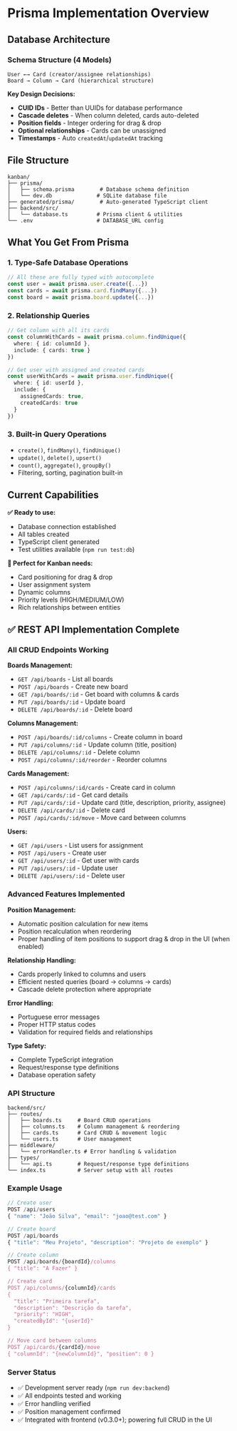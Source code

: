 # Prisma Implementation Overview

## **Database Architecture**

### **Schema Structure (4 Models)**
```prisma
User ←→ Card (creator/assignee relationships)
Board → Column → Card (hierarchical structure)
```

**Key Design Decisions:**
- **CUID IDs** - Better than UUIDs for database performance
- **Cascade deletes** - When column deleted, cards auto-deleted
- **Position fields** - Integer ordering for drag & drop
- **Optional relationships** - Cards can be unassigned
- **Timestamps** - Auto `createdAt`/`updatedAt` tracking

## **File Structure**
```
kanban/
├── prisma/
│   ├── schema.prisma        # Database schema definition
│   └── dev.db              # SQLite database file
├── generated/prisma/        # Auto-generated TypeScript client
├── backend/src/
│   └── database.ts         # Prisma client & utilities
└── .env                    # DATABASE_URL config
```

## **What You Get From Prisma**

### **1. Type-Safe Database Operations**
```typescript
// All these are fully typed with autocomplete
const user = await prisma.user.create({...})
const cards = await prisma.card.findMany({...})
const board = await prisma.board.update({...})
```

### **2. Relationship Queries**
```typescript
// Get column with all its cards
const columnWithCards = await prisma.column.findUnique({
  where: { id: columnId },
  include: { cards: true }
})

// Get user with assigned and created cards
const userWithCards = await prisma.user.findUnique({
  where: { id: userId },
  include: { 
    assignedCards: true,
    createdCards: true 
  }
})
```

### **3. Built-in Query Operations**
- `create()`, `findMany()`, `findUnique()`
- `update()`, `delete()`, `upsert()`
- `count()`, `aggregate()`, `groupBy()`
- Filtering, sorting, pagination built-in

## **Current Capabilities**

**✅ Ready to use:**
- Database connection established
- All tables created
- TypeScript client generated
- Test utilities available (`npm run test:db`)

**🎯 Perfect for Kanban needs:**
- Card positioning for drag & drop
- User assignment system
- Dynamic columns
- Priority levels (HIGH/MEDIUM/LOW)
- Rich relationships between entities

## **✅ REST API Implementation Complete**

### **All CRUD Endpoints Working**

**Boards Management:**
- `GET /api/boards` - List all boards
- `POST /api/boards` - Create new board
- `GET /api/boards/:id` - Get board with columns & cards
- `PUT /api/boards/:id` - Update board
- `DELETE /api/boards/:id` - Delete board

**Columns Management:**
- `POST /api/boards/:id/columns` - Create column in board
- `PUT /api/columns/:id` - Update column (title, position)
- `DELETE /api/columns/:id` - Delete column
- `POST /api/columns/:id/reorder` - Reorder columns

**Cards Management:**
- `POST /api/columns/:id/cards` - Create card in column
- `GET /api/cards/:id` - Get card details
- `PUT /api/cards/:id` - Update card (title, description, priority, assignee)
- `DELETE /api/cards/:id` - Delete card
- `POST /api/cards/:id/move` - Move card between columns

**Users:**
- `GET /api/users` - List users for assignment
- `POST /api/users` - Create user
- `GET /api/users/:id` - Get user with cards
- `PUT /api/users/:id` - Update user
- `DELETE /api/users/:id` - Delete user

### **Advanced Features Implemented**

**Position Management:**
- Automatic position calculation for new items
- Position recalculation when reordering
- Proper handling of item positions to support drag & drop in the UI (when enabled)

**Relationship Handling:**
- Cards properly linked to columns and users
- Efficient nested queries (board → columns → cards)
- Cascade delete protection where appropriate

**Error Handling:**
- Portuguese error messages
- Proper HTTP status codes
- Validation for required fields and relationships

**Type Safety:**
- Complete TypeScript integration
- Request/response type definitions
- Database operation safety

### **API Structure**
```
backend/src/
├── routes/
│   ├── boards.ts     # Board CRUD operations
│   ├── columns.ts    # Column management & reordering
│   ├── cards.ts      # Card CRUD & movement logic
│   └── users.ts      # User management
├── middleware/
│   └── errorHandler.ts # Error handling & validation
├── types/
│   └── api.ts        # Request/response type definitions
└── index.ts          # Server setup with all routes
```

### **Example Usage**

```typescript
// Create user
POST /api/users
{ "name": "João Silva", "email": "joao@test.com" }

// Create board
POST /api/boards  
{ "title": "Meu Projeto", "description": "Projeto de exemplo" }

// Create column
POST /api/boards/{boardId}/columns
{ "title": "A Fazer" }

// Create card
POST /api/columns/{columnId}/cards
{ 
  "title": "Primeira tarefa", 
  "description": "Descrição da tarefa",
  "priority": "HIGH",
  "createdById": "{userId}"
}

// Move card between columns
POST /api/cards/{cardId}/move
{ "columnId": "{newColumnId}", "position": 0 }
```

### **Server Status**
- ✅ Development server ready (`npm run dev:backend`)
- ✅ All endpoints tested and working
- ✅ Error handling verified
- ✅ Position management confirmed
- ✅ Integrated with frontend (v0.3.0+); powering full CRUD in the UI
